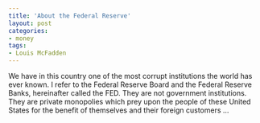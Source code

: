 ```yaml
---
title: 'About the Federal Reserve'
layout: post
categories:
- money
tags:
- Louis McFadden
---
```


We have in this country one of the most corrupt institutions the world has ever known. I refer to the Federal Reserve Board and the Federal Reserve Banks, hereinafter called the FED. They are not government institutions. They are private monopolies which prey upon the people of these United States for the benefit of themselves and their foreign customers ...